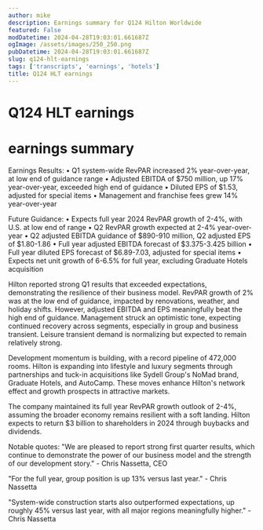 ```yaml
---
author: mike
description: Earnings summary for Q124 Hilton Worldwide 
featured: False
modDatetime: 2024-04-28T19:03:01.661687Z
ogImage: /assets/images/250_250.png
pubDatetime: 2024-04-28T19:03:01.661687Z
slug: q124-hlt-earnings
tags: ['transcripts', 'earnings', 'hotels']
title: Q124 HLT earnings
---
```

# Q124 HLT earnings

# earnings summary
Earnings Results:
• Q1 system-wide RevPAR increased 2% year-over-year, at low end of guidance range
• Adjusted EBITDA of $750 million, up 17% year-over-year, exceeded high end of guidance 
• Diluted EPS of $1.53, adjusted for special items
• Management and franchise fees grew 14% year-over-year

Future Guidance:
• Expects full year 2024 RevPAR growth of 2-4%, with U.S. at low end of range
• Q2 RevPAR growth expected at 2-4% year-over-year
• Q2 adjusted EBITDA guidance of $890-910 million, Q2 adjusted EPS of $1.80-1.86
• Full year adjusted EBITDA forecast of $3.375-3.425 billion
• Full year diluted EPS forecast of $6.89-7.03, adjusted for special items 
• Expects net unit growth of 6-6.5% for full year, excluding Graduate Hotels acquisition

Hilton reported strong Q1 results that exceeded expectations, demonstrating the resilience of their business model. RevPAR growth of 2% was at the low end of guidance, impacted by renovations, weather, and holiday shifts. However, adjusted EBITDA and EPS meaningfully beat the high end of guidance. Management struck an optimistic tone, expecting continued recovery across segments, especially in group and business transient. Leisure transient demand is normalizing but expected to remain relatively strong.

Development momentum is building, with a record pipeline of 472,000 rooms. Hilton is expanding into lifestyle and luxury segments through partnerships and tuck-in acquisitions like Sydell Group's NoMad brand, Graduate Hotels, and AutoCamp. These moves enhance Hilton's network effect and growth prospects in attractive markets. 

The company maintained its full year RevPAR growth outlook of 2-4%, assuming the broader economy remains resilient with a soft landing. Hilton expects to return $3 billion to shareholders in 2024 through buybacks and dividends.

Notable quotes:
"We are pleased to report strong first quarter results, which continue to demonstrate the power of our business model and the strength of our development story." - Chris Nassetta, CEO

"For the full year, group position is up 13% versus last year." - Chris Nassetta

"System-wide construction starts also outperformed expectations, up roughly 45% versus last year, with all major regions meaningfully higher." - Chris Nassetta

